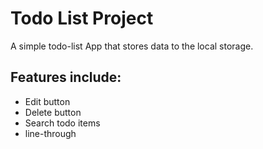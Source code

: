 # Todo List Project

A simple todo-list App that stores data to the local storage.

## Features include:

- Edit button
- Delete button
- Search todo items
- line-through
